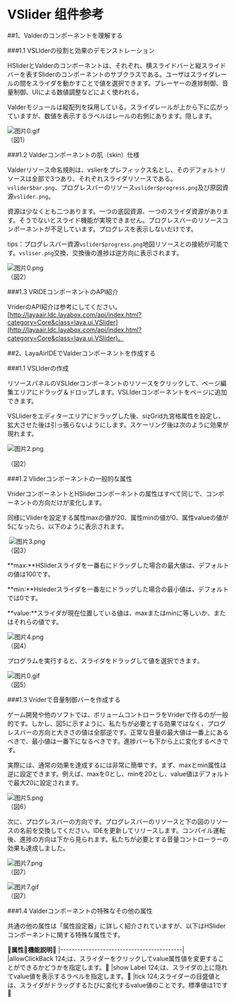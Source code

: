 # VSlider 组件参考



##1、Valderのコンポーネントを理解する

###1.1 VSLIderの役割と効果のデモンストレーション

HSliderとValderのコンポーネントは、それぞれ、横スライドバーと縦スライドバーを表すSliderのコンポーネントのサブクラスである。ユーザはスライダレールの間をスライダを動かすことで値を選択できます。プレーヤーの進捗制御、音量制御、UIによる数値調整などによく使われる。

Valderモジュールは縦配列を採用している。スライダレールが上から下に広がっていますが、数値を表示するラベルはレールの右側にあります。隠します。

​![图片0.gif](img/0.gif)<br/>
（図1）



###1.2 Valderコンポーネントの肌（skin）仕様

Valderリソース命名規則は、vslierをプレフィックス名とし、そのデフォルトリソースは全部で3つあり、それぞれスライダリソースである。`vslider$bar.png`、プログレスバーのリソース`vslider$progress.png`及び原図資源`vslider.png`。

資源は少なくとも二つあります。一つの底図資源、一つのスライダ資源があります。そうでないとスライド機能が実現できません。プログレスバーのリソースコンポーネントが不足しています。プログレスを表示しないだけです。

tips：プログレスバー資源`vslider$progress.png`地図リソースとの接続が可能です。`vsliser.png`交換、交換後の進捗は逆方向に表示されます。

![图片0.png](img/1.png)<br/>
（図2）



###1.3 VRIDEコンポーネントのAPI紹介

VriderのAPI紹介は参考にしてください。[http://layaair.ldc.layabox.com/api/index.html?category=Core&class=laya.ui.VSlider](http://layaair.ldc.layabox.com/api/index.html?category=Core&class=laya.ui.VSlider)。



##2、LayaAirIDEでValderコンポーネントを作成する

###1.1 VSLIderの作成

リソースパネルのVSLIderコンポーネントのリソースをクリックして、ページ編集エリアにドラッグ＆ドロップします。VSLIderコンポーネントをページに追加できます。

VSLliderをエディターエリアにドラッグした後、sizGrid九宮格属性を設定し、拡大させた後は引っ張らないようにします。スケーリング後は次のように効果が現れます。

​![图片2.png](img/2.png)<br/>

（図2）

###1.2 Vliderコンポーネントの一般的な属性

VriderコンポーネントとHSliderコンポーネントの属性はすべて同じで、コンポーネントの方向だけが変化します。

同様にVliderを設定する属性maxの値が20、属性minの値が0、属性valueの値が5になったら、以下のように表示されます。



​        ![图片3.png](img/3.png)<br/>
（図3）

**max:**HSliderスライダを一番右にドラッグした場合の最大値は、デフォルトの値は100です。

**min:**Hslederスライダを一番左にドラッグした場合の最小値は、デフォルトでは0です。

**value:**スライダが現在位置している値は、maxまたはminに等しいか、またはそれらの値です。

​![图片4.png](img/4.png)<br/>
（図4）

プログラムを実行すると、スライダをドラッグして値を選択できます。

​![图片0.gif](img/0.gif)<br/>
（図5）



###1.3 Vriderで音量制御バーを作成する

ゲーム開発や他のソフトでは、ボリュームコントローラをVriderで作るのが一般的です。しかし、図5に示すように、私たちが必要とする効果ではなく、プログレスバーの方向と大きさの値は全部逆です。正常な音量の最大値は一番上にあるべきで、最小値は一番下になるべきです。進捗バーも下から上に変化するべきです。

実際には、通常の効果を達成するには非常に簡単です。まず、maxとmin属性は逆に設定できます。例えば、maxを0とし、minを20とし、value値はデフォルトで最大20に設定されます。

​![图片5.png](img/5.png)<br/>
（図6）

次に、プログレスバーの方向です。プログレスバーのリソースと下の図のリソースの名前を交換してください。IDEを更新してリリースします。コンパイル運転後、進捗の方向は下から見られます。私たちが必要とする音量コントローラーの効果も達成しました。

​![图片7.png](img/6.png)<br/>
（図7）

​![图片7.gif](img/7.gif)<br/>
（図7）



###1.4 Valderコンポーネントの特殊なその他の属性

共通の他の属性は「属性設定器」に詳しく紹介されていますが、以下はHSliderコンポーネントに関する特殊な属性です。

𞓜**属性**𞓜**機能説明**𞓜
|-------------------------------------------|
|allowClickBack 124;は、スライダーをクリックしてvalue属性値を変更することができるかどうかを指定します。𞓜
|show Label 124;は、スライダの上に隠れてvalue値を表示するラベルを指定します。𞓜
|tick 124;スライダーの目盛値とは、スライダがドラッグするたびに変化するvalue値のことです。標準値は1です𞓜


 
